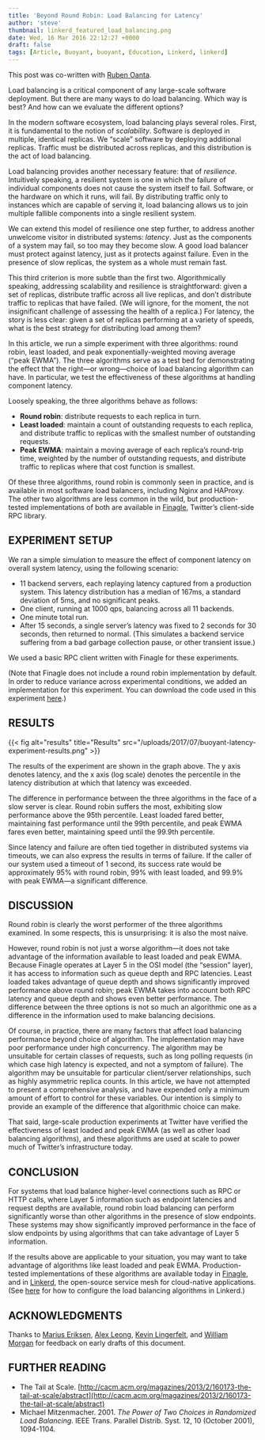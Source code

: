 ```yaml
---
title: 'Beyond Round Robin: Load Balancing for Latency'
author: 'steve'
thumbnail: linkerd_featured_load_balancing.png
date: Wed, 16 Mar 2016 22:12:27 +0000
draft: false
tags: [Article, Buoyant, buoyant, Education, Linkerd, linkerd]
---
```


This post was co-written with [Ruben Oanta](https://twitter.com/rubeydoo).

Load balancing is a critical component of any large-scale software deployment.
But there are many ways to do load balancing. Which way is best? And how can we
evaluate the different options?

In the modern software ecosystem, load balancing plays several roles. First, it
is fundamental to the notion of *scalability*. Software is deployed in multiple,
identical replicas. We “scale” software by deploying additional replicas.
Traffic must be distributed across replicas, and this distribution is the act of
load balancing.

Load balancing provides another necessary feature: that of *resilience*.
Intuitively speaking, a resilient system is one in which the failure of
individual components does not cause the system itself to fail. Software, or the
hardware on which it runs, will fail. By distributing traffic only to instances
which are capable of serving it, load balancing allows us to join multiple
fallible components into a single resilient system.

We can extend this model of resilience one step further, to address another
unwelcome visitor in distributed systems: *latency*. Just as the components of a
system may fail, so too may they become slow. A good load balancer must protect
against latency, just as it protects against failure. Even in the presence of
slow replicas, the system as a whole must remain fast.

This third criterion is more subtle than the first two. Algorithmically
speaking, addressing scalability and resilience is straightforward: given a set
of replicas, distribute traffic across all live replicas, and don’t distribute
traffic to replicas that have failed. (We will ignore, for the moment, the not
insignificant challenge of assessing the health of a replica.) For latency, the
story is less clear: given a set of replicas performing at a variety of speeds,
what is the best strategy for distributing load among them?

In this article, we run a simple experiment with three algorithms: round robin,
least loaded, and peak exponentially-weighted moving average (“peak EWMA”). The
three algorithms serve as a test bed for demonstrating the effect that the
right—or wrong—choice of load balancing algorithm can have. In particular, we
test the effectiveness of these algorithms at handling component latency.

Loosely speaking, the three algorithms behave as follows:

- **Round robin**: distribute requests to each replica in turn.
- **Least loaded**: maintain a count of outstanding requests to each replica,
  and distribute traffic to replicas with the smallest number of outstanding
  requests.
- **Peak EWMA**: maintain a moving average of each replica’s round-trip time,
  weighted by the number of outstanding requests, and distribute traffic to
  replicas where that cost function is smallest.

Of these three algorithms, round robin is commonly seen in practice, and is
available in most software load balancers, including Nginx and HAProxy. The
other two algorithms are less common in the wild, but production-tested
implementations of both are available in [Finagle](https://finagle.github.io/),
Twitter’s client-side RPC library.

## EXPERIMENT SETUP

We ran a simple simulation to measure the effect of component latency on overall
system latency, using the following scenario:

- 11 backend servers, each replaying latency captured from a production system.
  This latency distribution has a median of 167ms, a standard deviation of 5ms,
  and no significant peaks.
- One client, running at 1000 qps, balancing across all 11 backends.
- One minute total run.
- After 15 seconds, a single server’s latency was fixed to 2 seconds for 30
  seconds, then returned to normal. (This simulates a backend service suffering
  from a bad garbage collection pause, or other transient issue.)

We used a basic RPC client written with Finagle for these experiments.

(Note that Finagle does not include a round robin implementation by default. In
order to reduce variance across experimental conditions, we added an
implementation for this experiment. You can download the code used in this
experiment [here](https://github.com/BuoyantIO/finagle/blob/stevej/simulate_rr/finagle-benchmark/src/main/scala/com/twitter/finagle/loadbalancer/Simulation.scala).)

## RESULTS

{{< fig
  alt="results"
  title="Results"
  src="/uploads/2017/07/buoyant-latency-experiment-results.png" >}}

The results of the experiment are shown in the graph above. The y axis denotes
latency, and the x axis (log scale) denotes the percentile in the latency
distribution at which that latency was exceeded.

The difference in performance between the three algorithms in the face of a slow
server is clear. Round robin suffers the most, exhibiting slow performance above
the 95th percentile. Least loaded fared better, maintaining fast performance
until the 99th percentile, and peak EWMA fares even better, maintaining speed
until the 99.9th percentile.

Since latency and failure are often tied together in distributed systems via
timeouts, we can also express the results in terms of failure. If the caller of
our system used a timeout of 1 second, its success rate would be approximately
95% with round robin, 99% with least loaded, and 99.9% with peak EWMA—a
significant difference.

## DISCUSSION

Round robin is clearly the worst performer of the three algorithms examined. In
some respects, this is unsurprising: it is also the most naive.

However, round robin is not just a worse algorithm—it does not take advantage of
the information available to least loaded and peak EWMA. Because Finagle
operates at Layer 5 in the OSI model (the “session” layer), it has access to
information such as queue depth and RPC latencies. Least loaded takes advantage
of queue depth and shows significantly improved performance above round robin;
peak EWMA takes into account both RPC latency and queue depth and shows even
better performance. The difference between the three options is not so much an
algorithmic one as a difference in the information used to make balancing
decisions.

Of course, in practice, there are many factors that affect load balancing
performance beyond choice of algorithm. The implementation may have poor
performance under high concurrency. The algorithm may be unsuitable for certain
classes of requests, such as long polling requests (in which case high latency
is expected, and not a symptom of failure). The algorithm may be unsuitable for
particular client/server relationships, such as highly asymmetric replica
counts. In this article, we have not attempted to present a comprehensive
analysis, and have expended only a minimum amount of effort to control for these
variables. Our intention is simply to provide an example of the difference that
algorithmic choice can make.

That said, large-scale production experiments at Twitter have verified the
effectiveness of least loaded and peak EWMA (as well as other load balancing
algorithms), and these algorithms are used at scale to power much of Twitter’s
infrastructure today.

## CONCLUSION

For systems that load balance higher-level connections such as RPC or HTTP
calls, where Layer 5 information such as endpoint latencies and request depths
are available, round robin load balancing can perform significantly worse than
other algorithms in the presence of slow endpoints. These systems may show
significantly improved performance in the face of slow endpoints by using
algorithms that can take advantage of Layer 5 information.

If the results above are applicable to your situation, you may want to take
advantage of algorithms like least loaded and peak EWMA. Production-tested
implementations of these algorithms are available today
in [Finagle](https://finagle.github.io/), and in [Linkerd](https://linkerd.io/),
the open-source service mesh for cloud-native applications.
(See [here](https://linkerd.io/config/latest/linkerd) for how to configure the
load balancing algorithms in Linkerd.)

## ACKNOWLEDGMENTS

Thanks to [Marius Eriksen](https://twitter.com/marius), [Alex
Leong](https://twitter.com/adlleong), [Kevin
Lingerfelt](https://twitter.com/klingerf), and [William
Morgan](https://twitter.com/wm) for feedback on early drafts of this document.

## FURTHER READING

- The Tail at
  Scale. [http://cacm.acm.org/magazines/2013/2/160173-the-tail-at-scale/abstract](http://cacm.acm.org/magazines/2013/2/160173-the-tail-at-scale/abstract)
- Michael Mitzenmacher. 2001. *The Power of Two Choices in Randomized Load
  Balancing*. IEEE Trans. Parallel Distrib. Syst. 12, 10 (October 2001),
  1094-1104.
